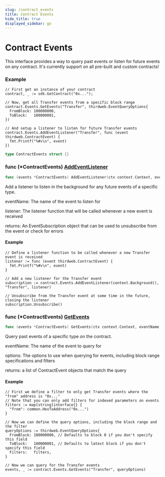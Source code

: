 ```yaml
---
slug: /contract_events
title: Contract Events
hide_title: true
displayed_sidebar: go
---
```


# Contract Events

This interface provides a way to query past events or listen for future events on any contract\. It's currently support on all pre\-built and custom contracts\!

### Example

```
// First get an instance of your contract
contract, _ := sdk.GetContract("0x...");

// Now, get all Transfer events from a specific block range
contract.Events.GetEvents("Transfer", thirdweb.EventQueryOptions{
  FromBlock: 100000000,
  ToBlock:   100000001,
})

// And setup a listener to listen for future Transfer events
contract.Events.AddEventListener("Transfer", func (event thirdweb.ContractEvent) {
  fmt.Printf("%#v\n", event)
})
```

```go
type ContractEvents struct {}
```

### func \(\*ContractEvents\) [AddEventListener](<https://github.com/thirdweb-dev/go-sdk/blob/main/thirdweb/contract_events.go#L95>)

```go
func (events *ContractEvents) AddEventListener(ctx context.Context, eventName string, listener func(event ContractEvent)) EventSubscription
```

Add a listener to listen in the background for any future events of a specific type\.

eventName: The name of the event to listen for

listener: The listener function that will be called whenever a new event is received

returns: An EventSubscription object that can be used to unsubscribe from the event or check for errors

#### Example

```
// Define a listener function to be called whenever a new Transfer event is received
listener := func (event thirdweb.ContractEvent) {
  fmt.Printf("%#v\n", event)
}

// Add a new listener for the Transfer event
subscription := contract.Events.AddEventListener(context.Background(), "Transfer", listener)

// Unsubscribe from the Transfer event at some time in the future, closing the listener
subscription.Unsubscribe()
```

### func \(\*ContractEvents\) [GetEvents](<https://github.com/thirdweb-dev/go-sdk/blob/main/thirdweb/contract_events.go#L175>)

```go
func (events *ContractEvents) GetEvents(ctx context.Context, eventName string, options EventQueryOptions) ([]ContractEvent, error)
```

Query past events of a specific type on the contract\.

eventName: The name of the event to query for

options: The options to use when querying for events, including block range specifications and filters

returns: a list of ContractEvent objects that match the query

#### Example

```
// First we define a filter to only get Transfer events where the "from" address is "0x..."
// Note that you can only add filters for indexed parameters on events
filters := map[string]interface{} {
  "from": common.HexToAddress("0x...")
}

// Now we can define the query options, including the block range and the filter
queryOptions := thirdweb.EventQueryOptions{
  FromBlock: 100000000, // Defaults to block 0 if you don't specify this field
  ToBlock:   100000001, // Defaults to latest block if you don't specify this field
  Filters:   filters,
}

// Now we can query for the Transfer events
events, _ := contract.Events.GetEvents("Transfer", queryOptions)
```